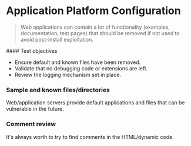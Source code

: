 # Application Platform Configuration

> Web applications can contain a lot of functionality (examples, documentation, test pages) that should be removed if not used to avoid post-install exploitation.

#### Test objectives

* Ensure default and known files have been removed.
* Validate that no debugging code or extensions are left.
* Review the logging mechanism set in place.

### Sample and known files/directories

Web/application servers provide default applications and files that can be vulnerable in the future.

### Comment review

It's always worth to try to find comments in the HTML/dynamic code.
